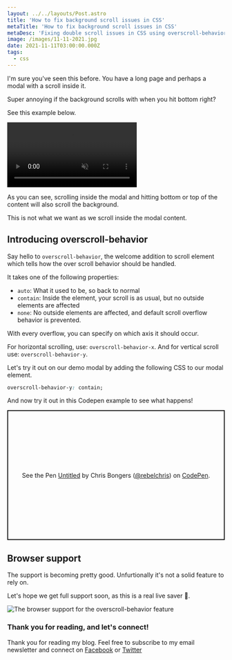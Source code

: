 ```yaml
---
layout: ../../layouts/Post.astro
title: 'How to fix background scroll issues in CSS'
metaTitle: 'How to fix background scroll issues in CSS'
metaDesc: 'Fixing double scroll issues in CSS using overscroll-behavior'
image: /images/11-11-2021.jpg
date: 2021-11-11T03:00:00.000Z
tags:
  - css
---
```


I'm sure you've seen this before. You have a long page and perhaps a modal with a scroll inside it.

Super annoying if the background scrolls with when you hit bottom right?

See this example below.

<!-- ![How to fix background scroll issues in CSS](https://cdn.hashnode.com/res/hashnode/image/upload/v1635662922659/TWVbDSc4K.gif) -->
<video autoplay loop muted playsinline>
  <source src="https://res.cloudinary.com/daily-dev-tips/video/upload/v1635662937/modal-scroll_brax5x.webm" type="video/webm" />
  <source src="https://res.cloudinary.com/daily-dev-tips/video/upload/v1635662937/modal-scroll_gz2bge.mp4" type="video/mp4" />
</video>

As you can see, scrolling inside the modal and hitting bottom or top of the content will also scroll the background.

This is not what we want as we scroll inside the modal content.

## Introducing overscroll-behavior

Say hello to `overscroll-behavior`, the welcome addition to scroll element which tells how the over scroll behavior should be handled.

It takes one of the following properties:

- `auto`: What it used to be, so back to normal
- `contain`: Inside the element, your scroll is as usual, but no outside elements are affected
- `none`: No outside elements are affected, and default scroll overflow behavior is prevented.

With every overflow, you can specify on which axis it should occur.

For horizontal scrolling, use: `overscroll-behavior-x`.
And for vertical scroll use: `overscroll-behavior-y`.

Let's try it out on our demo modal by adding the following CSS to our modal element.

```css
overscroll-behavior-y: contain;
```

And now try it out in this Codepen example to see what happens!

<p class="codepen" data-height="300" data-default-tab="js,result" data-slug-hash="OJjxRby" data-user="rebelchris" style="height: 300px; box-sizing: border-box; display: flex; align-items: center; justify-content: center; border: 2px solid; margin: 1em 0; padding: 1em;">
  <span>See the Pen <a href="https://codepen.io/rebelchris/pen/OJjxRby">
  Untitled</a> by Chris Bongers (<a href="https://codepen.io/rebelchris">@rebelchris</a>)
  on <a href="https://codepen.io">CodePen</a>.</span>
</p>
<script async src="https://cpwebassets.codepen.io/assets/embed/ei.js"></script>

## Browser support

The support is becoming pretty good. Unfurtionally it's not a solid feature to rely on.

Let's hope we get full support soon, as this is a real live saver 👀.

<picture>
<source type="image/webp" srcset="https://caniuse.bitsofco.de/image/css-overscroll-behavior.webp">
<source type="image/png" srcset="https://caniuse.bitsofco.de/image/css-overscroll-behavior.png">
<img src="https://caniuse.bitsofco.de/image/css-overscroll-behavior.jpg" alt="The browser support for the overscroll-behavior feature">
</picture>

### Thank you for reading, and let's connect!

Thank you for reading my blog. Feel free to subscribe to my email newsletter and connect on [Facebook](https://www.facebook.com/DailyDevTipsBlog) or [Twitter](https://twitter.com/DailyDevTips1)
